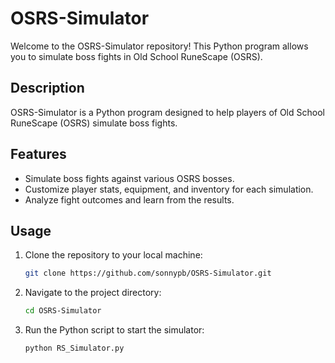 # OSRS-Simulator

Welcome to the OSRS-Simulator repository! This Python program allows you to simulate boss fights in Old School RuneScape (OSRS).

## Description

OSRS-Simulator is a Python program designed to help players of Old School RuneScape (OSRS) simulate boss fights.

## Features

- Simulate boss fights against various OSRS bosses.
- Customize player stats, equipment, and inventory for each simulation.
- Analyze fight outcomes and learn from the results.

## Usage

1. Clone the repository to your local machine:

   ```bash
   git clone https://github.com/sonnypb/OSRS-Simulator.git

2. Navigate to the project directory:
   ```bash
   cd OSRS-Simulator

3. Run the Python script to start the simulator:
   ```bash
   python RS_Simulator.py


